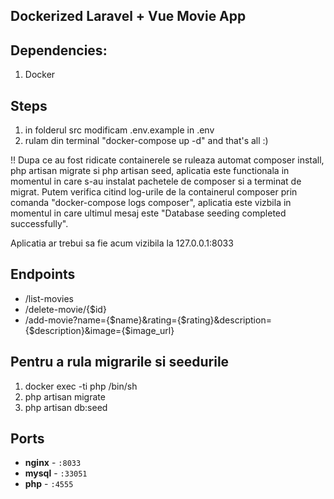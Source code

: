 ## Dockerized Laravel + Vue Movie App

## Dependencies: 
1. Docker
 
## Steps

1. in folderul src modificam .env.example in .env
2. rulam din terminal "docker-compose up -d" and that's all :)

!! Dupa ce au fost ridicate containerele se ruleaza automat composer install, php artisan migrate si php artisan seed,
aplicatia este functionala in momentul in care s-au instalat pachetele de composer si a terminat 
de migrat. Putem verifica citind log-urile de la containerul composer prin comanda "docker-compose logs composer", aplicatia este vizbila
in momentul in care ultimul mesaj este "Database seeding completed successfully". 

Aplicatia ar trebui sa fie acum vizibila la 127.0.0.1:8033

## Endpoints

- /list-movies
- /delete-movie/{$id}
- /add-movie?name={$name}&rating={$rating}&description={$description}&image={$image_url}

## Pentru a rula migrarile si seedurile
1. docker exec -ti php /bin/sh
2. php artisan migrate
3. php artisan db:seed


## Ports

- **nginx** - `:8033`
- **mysql** - `:33051`
- **php** - `:4555`

